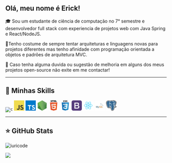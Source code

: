 
##  Olá, meu nome é Erick!

 
🎓 Sou um estudante de ciência de computação no 7° semestre e desenvolvedor full stack com experiencia de projetos web com Java Spring e React/NodeJS.

  

🔨Tenho costume de sempre tentar arquiteturas e linguagens novas para projetos diferentes mas tenho afinidade com programação orientada a objetos e padrões de arquitetura MVC.

  

💬 Caso tenha alguma duvida ou sugestão de melhoria em alguns dos meus projetos open-source não exite em me contactar!

  

---

  

## 🚀 Minhas Skills

  

<div>  <code><img height="32" src="https://cdn.iconscout.com/icon/free/png-512/c-programming-569564.png" alt="c"/></code> <code><img height="32" src="https://raw.githubusercontent.com/github/explore/80688e429a7d4ef2fca1e82350fe8e3517d3494d/topics/javascript/javascript.png" alt="Javascript"/></code> <code><img height="32" src="https://raw.githubusercontent.com/github/explore/80688e429a7d4ef2fca1e82350fe8e3517d3494d/topics/typescript/typescript.png" alt="Typescript"/></code> <code><img height="32" src="https://raw.githubusercontent.com/github/explore/80688e429a7d4ef2fca1e82350fe8e3517d3494d/topics/nodejs/nodejs.png" alt="Nodejs"/></code> <code><img height="32" src="https://raw.githubusercontent.com/github/explore/80688e429a7d4ef2fca1e82350fe8e3517d3494d/topics/html/html.png" alt="HTML5"/></code> <code><img height="32" src="https://raw.githubusercontent.com/github/explore/80688e429a7d4ef2fca1e82350fe8e3517d3494d/topics/css/css.png" alt="CSS"/></code> <code><img height="32" src="https://raw.githubusercontent.com/github/explore/80688e429a7d4ef2fca1e82350fe8e3517d3494d/topics/bootstrap/bootstrap.png" alt="Bootstrap"/></code> <code><img height="32" src="https://raw.githubusercontent.com/github/explore/80688e429a7d4ef2fca1e82350fe8e3517d3494d/topics/react/react.png" alt="React"/></code> <code><img height="32" src="https://raw.githubusercontent.com/github/explore/80688e429a7d4ef2fca1e82350fe8e3517d3494d/topics/mysql/mysql.png" alt="MySQL"/></code> <code><img height="32" src="https://raw.githubusercontent.com/github/explore/80688e429a7d4ef2fca1e82350fe8e3517d3494d/topics/postgresql/postgresql.png" alt="PostegreSQL"/></code> </div>

---

  

## ⭐ GitHub Stats

  

![iuricode](https://github-readme-stats.vercel.app/api/top-langs/?username=erick-henrique-a&hide=html&layout=compact&theme=onedark)
  



<a  href="https://www.linkedin.com/in/isabella-bicudo-de-souza-1879141bb/"  target="_blank"><img  src="https://img.shields.io/badge/LinkedIn-0077B5?style=for-the-badge&logo=linkedin&logoColor=white"  target="_blank"></a>
